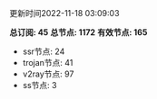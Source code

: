 更新时间2022-11-18 03:09:03

**总订阅: 45**
**总节点: 1172**
**有效节点: 165**
- ssr节点: 24
- trojan节点: 41
- v2ray节点: 97
- ss节点: 3
